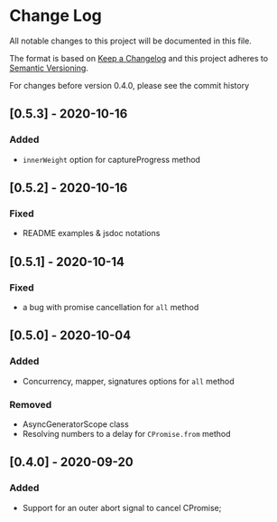 # Change Log
All notable changes to this project will be documented in this file.

The format is based on [Keep a Changelog](http://keepachangelog.com/)
and this project adheres to [Semantic Versioning](http://semver.org/).

For changes before version 0.4.0, please see the commit history

## [0.5.3] - 2020-10-16

### Added
- `innerWeight` option for captureProgress method

## [0.5.2] - 2020-10-16

### Fixed
- README examples & jsdoc notations

## [0.5.1] - 2020-10-14

### Fixed
- a bug with promise cancellation for `all` method

## [0.5.0] - 2020-10-04

### Added

- Concurrency, mapper, signatures options for `all` method

### Removed

- AsyncGeneratorScope class
- Resolving numbers to a delay for `CPromise.from` method 

## [0.4.0] - 2020-09-20

### Added

- Support for an outer abort signal to cancel CPromise;
